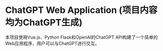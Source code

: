 # ChatGPT Web Application (项目内容均为ChatGPT生成)

本项目使用Vue.js、Python Flask和OpenAI的ChatGPT API构建了一个简单的Web应用程序，用户可以与ChatGPT进行交互。